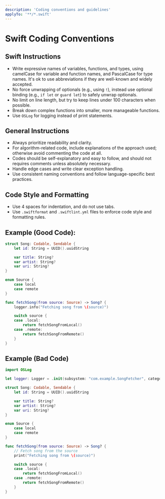 ```yaml
---
description: 'Coding conventions and guidelines'
applyTo: '**/*.swift'
---
```


# Swift Coding Conventions

## Swift Instructions

- Write expressive names of variables, functions, and types, using camelCase for variable and function names, and PascalCase for type names. It's ok to use abbreviations if they are well-known and widely accepted.
- No force unwrapping of optionals (e.g., using `!`), instead use optional binding (e.g., `if let` or `guard let`) to safely unwrap optionals.
- No limit on line length, but try to keep lines under 100 characters when possible.
- Break down complex functions into smaller, more manageable functions.
- Use `OSLog` for logging instead of print statements.

## General Instructions

- Always prioritize readability and clarity.
- For algorithm-related code, include explanations of the approach used; otherwise avoid commenting the code at all.
- Codes should be self-explanatory and easy to follow, and should not requires comments unless absolutely necessary.
- Handle edge cases and write clear exception handling.
- Use consistent naming conventions and follow language-specific best practices.

## Code Style and Formatting

- Use 4 spaces for indentation, and do not use tabs.
- Use `.swiftformat` and `.swiftlint.yml` files to enforce code style and formatting rules.

## Example (Good Code):

```swift
struct Song: Codable, Sendable {
    let id: String = UUID().uuidString

    var title: String?
    var artist: String?
    var uri: String?
}

enum Source {
    case local
    case remote
}

func fetchSong(from source: Source) -> Song? {
    logger.info("Fetching song from \(source)")

    switch source {
    case .local:
        return fetchSongFromLocal()
    case .remote:
        return fetchSongFromRemote()
    }
}
```

## Example (Bad Code)

```swift
import OSLog

let logger: Logger = .init(subsystem: "com.example.SongFetcher", category: "network")

struct Song: Codable, Sendable {
    let id: String = UUID().uuidString

    var title: String?
    var artist: String?
    var uri: String?
}

enum Source {
    case local
    case remote
}

func fetchSong(from source: Source) -> Song? {
    // Fetch song from the source
    print("Fetching song from \(source)")

    switch source {
    case .local:
        return fetchSongFromLocal()
    case .remote:
        return fetchSongFromRemote()
    }
}
```
